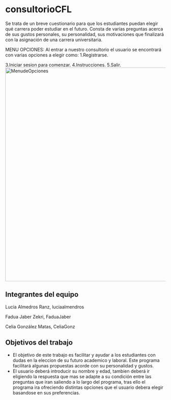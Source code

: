 # consultorioCFL
Se trata de un breve cuestionario para que los estudiantes puedan elegir qué carrera poder estudiar en el futuro. Consta de varias preguntas acerca de sus gustos personales, su personalidad, sus motivaciones que finalizará con la asignación de una carrera universitaria. 

MENU OPCIONES:
Al entrar a nuestro consultorio el usuario se encontrará con varias opciones a elegir como:
1.Registrarse.

3.Iniciar sesion para comenzar.
4.Instrucciones.
5.Salir.
<img width="672" alt="MenudeOpciones" src="https://user-images.githubusercontent.com/80280279/112640270-76ad0100-8e41-11eb-9d3b-496892e50070.png">



## Integrantes del equipo
Lucia Almedros Ranz, luciaalmendros

Fadua Jaber Zekri, FaduaJaber

Celia González Matas, CeliaGonz

## Objetivos del trabajo
- El objetivo de este trabajo es facilitar y ayudar a los estudiantes con dudas en la eleccion de su futuro academico y laboral. Este programa facilitará algunas propuestas acorde con su personalidad y gustos.
- El usuario deberá introducir su nombre y edad, tambien deberá ir eligiendo la respuesta que mas se adapte a su condición entre las preguntas que iran saliendo a lo largo del programa, tras ello el programa ira ofreciendo distintas opciones que el usuario debera elegir basandose en sus preferencias. 
